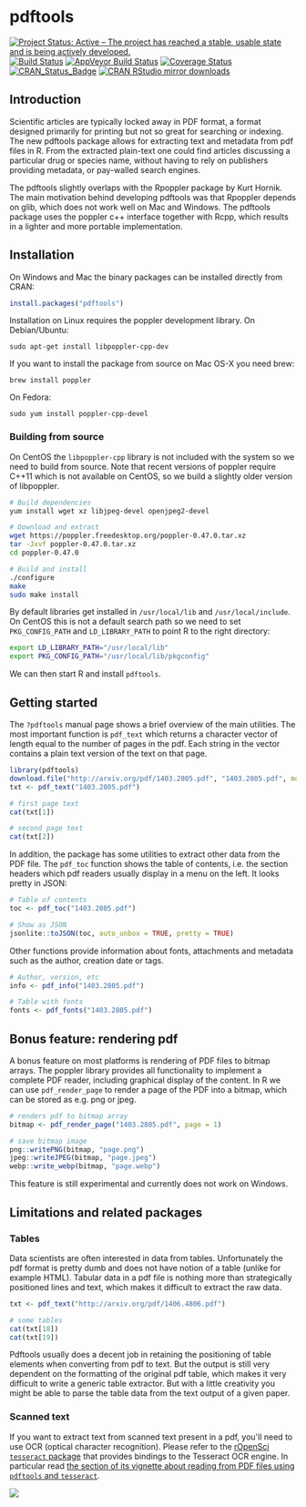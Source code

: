 # pdftools

[![Project Status: Active – The project has reached a stable, usable state and is being actively developed.](http://www.repostatus.org/badges/latest/active.svg)](http://www.repostatus.org/#active)
[![Build Status](https://travis-ci.org/ropensci/pdftools.svg?branch=master)](https://travis-ci.org/ropensci/pdftools)
[![AppVeyor Build Status](https://ci.appveyor.com/api/projects/status/github/ropensci/pdftools?branch=master&svg=true)](https://ci.appveyor.com/project/jeroen/pdftools)
[![Coverage Status](https://codecov.io/github/ropensci/pdftools/coverage.svg?branch=master)](https://codecov.io/github/ropensci/pdftools?branch=master)
[![CRAN_Status_Badge](http://www.r-pkg.org/badges/version/pdftools)](http://cran.r-project.org/package=pdftools)
[![CRAN RStudio mirror downloads](http://cranlogs.r-pkg.org/badges/pdftools)](http://cran.r-project.org/web/packages/pdftools/index.html)

## Introduction

Scientific articles are typically locked away in PDF format, a format designed primarily for printing but not so great for searching or indexing. The new pdftools package allows for extracting text and metadata from pdf files in R. From the extracted plain-text one could find articles discussing a particular drug or species name, without having to rely on publishers providing metadata, or pay-walled search engines.

The pdftools slightly overlaps with the Rpoppler package by Kurt Hornik. The main motivation behind developing pdftools was that Rpoppler depends on glib, which does not work well on Mac and Windows. The pdftools package uses the poppler c++ interface together with Rcpp, which results in a lighter and more portable implementation.


## Installation

On Windows and Mac the binary packages can be installed directly from CRAN:

```r
install.packages("pdftools")
```

Installation on Linux requires the poppler development library. On Debian/Ubuntu:

```
sudo apt-get install libpoppler-cpp-dev
```

If you want to install the package from source on Mac OS-X you need brew:

```
brew install poppler
```

On Fedora:

```
sudo yum install poppler-cpp-devel
```

### Building from source

On CentOS the `libpoppler-cpp` library is not included with the system so we need to build from source. Note that recent versions of poppler require C++11 which is not available on CentOS, so we build a slightly older version of libpoppler.

```sh
# Build dependencies
yum install wget xz libjpeg-devel openjpeg2-devel

# Download and extract
wget https://poppler.freedesktop.org/poppler-0.47.0.tar.xz
tar -Jxvf poppler-0.47.0.tar.xz
cd poppler-0.47.0

# Build and install
./configure
make
sudo make install
```

By default libraries get installed in `/usr/local/lib` and `/usr/local/include`. On CentOS this is not a default search path so we need to set `PKG_CONFIG_PATH` and  `LD_LIBRARY_PATH` to point R to the right directory:

```sh
export LD_LIBRARY_PATH="/usr/local/lib"
export PKG_CONFIG_PATH="/usr/local/lib/pkgconfig"
```

We can then start R and install `pdftools`.

## Getting started

The `?pdftools` manual page shows a brief overview of the main utilities. The most important function is `pdf_text` which returns a character vector of length equal to the number of pages in the pdf. Each string in the vector contains a plain text version of the text on that page.

```r
library(pdftools)
download.file("http://arxiv.org/pdf/1403.2805.pdf", "1403.2805.pdf", mode = "wb")
txt <- pdf_text("1403.2805.pdf")

# first page text
cat(txt[1])

# second page text
cat(txt[2])
```

In addition, the package has some utilities to extract other data from the PDF file. The `pdf_toc` function shows the table of contents, i.e. the section headers which pdf readers usually display in a menu on the left. It looks pretty in JSON:

```r
# Table of contents
toc <- pdf_toc("1403.2805.pdf")

# Show as JSON
jsonlite::toJSON(toc, auto_unbox = TRUE, pretty = TRUE)
```

Other functions provide information about fonts, attachments and metadata such as the author, creation date or tags.


```r
# Author, version, etc
info <- pdf_info("1403.2805.pdf")

# Table with fonts
fonts <- pdf_fonts("1403.2805.pdf")
```

## Bonus feature: rendering pdf

A bonus feature on most platforms is rendering of PDF files to bitmap arrays. The poppler library provides all functionality to implement a complete PDF reader, including graphical display of the content. In R we can use `pdf_render_page` to render a page of the PDF into a bitmap, which can be stored as e.g. png or jpeg.

```r
# renders pdf to bitmap array
bitmap <- pdf_render_page("1403.2805.pdf", page = 1)

# save bitmap image
png::writePNG(bitmap, "page.png")
jpeg::writeJPEG(bitmap, "page.jpeg")
webp::write_webp(bitmap, "page.webp")
```

This feature is still experimental and currently does not work on Windows.

## Limitations and related packages

### Tables

Data scientists are often interested in data from tables. Unfortunately the pdf format is pretty dumb and does not have notion of a table (unlike for example HTML). Tabular data in a pdf file is nothing more than strategically positioned lines and text, which makes it difficult to extract the raw data.

```r
txt <- pdf_text("http://arxiv.org/pdf/1406.4806.pdf")

# some tables
cat(txt[18])
cat(txt[19])
```

Pdftools usually does a decent job in retaining the positioning of table elements when converting from pdf to text. But the output is still very dependent on the formatting of the original pdf table, which makes it very difficult to write a generic table extractor. But with a little creativity you might be able to parse the table data from the text output of a given paper.

### Scanned text

If you want to extract text from scanned text present in a pdf, you'll need to use OCR (optical character recognition). Please refer to the [rOpenSci `tesseract` package](https://github.com/ropensci/tesseract) that provides bindings to the Tesseract OCR engine. In particular read [the section of its vignette about reading from PDF files using `pdftools` and `tesseract`](https://cran.r-project.org/web/packages/tesseract/vignettes/intro.html#read_from_pdf_files).


[![](http://ropensci.org/public_images/github_footer.png)](http://ropensci.org)
